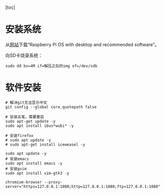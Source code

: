 [toc]

# 安装系统

从[网站](https://www.raspberrypi.org/software/operating-systems/#raspberry-pi-os-32-bit)下载“Raspberry Pi OS with desktop and recommended software”。

向SD卡烧录系统：
```shell
sudo dd bs=4M if=解压之后的img of=/dev/sdb
```

# 软件安装

```shell
# 解决git无法显示中文
git config --global core.quotepath false

# 安装五笔，需要重启
sudo apt-get update -y
sudo apt install ibus*wubi* -y

# 安装firefox
# sudo apt update -y
# sudo apt-get install iceweasel -y

sudo apt update -y
# 安装emacs
sudo apt install emacs -y
# 安装gvim
sudo apt install vim-gtk3 -y
```

```shell
chromium-browser --proxy-server="https=127.0.0.1:1080;http=127.0.0.1:1080;ftp=127.0.0.1:1080"
```

